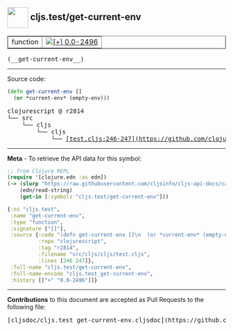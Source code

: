 ## <img width="48px" valign="middle" src="http://i.imgur.com/Hi20huC.png"> cljs.test/get-current-env

 <table border="1">
<tr>

<td>function</td>
<td><a href="https://github.com/cljsinfo/cljs-api-docs/tree/0.0-2496"><img valign="middle" alt="[+] 0.0-2496" src="https://img.shields.io/badge/+-0.0--2496-lightgrey.svg"></a> </td>
</tr>
</table>

 <samp>
(__get-current-env__)<br>
</samp>

---





Source code:

```clj
(defn get-current-env []
  (or *current-env* (empty-env)))
```

 <pre>
clojurescript @ r2814
└── src
    └── cljs
        └── cljs
            └── <ins>[test.cljs:246-247](https://github.com/clojure/clojurescript/blob/r2814/src/cljs/cljs/test.cljs#L246-L247)</ins>
</pre>


---

__Meta__ - To retrieve the API data for this symbol:

```clj
;; from Clojure REPL
(require '[clojure.edn :as edn])
(-> (slurp "https://raw.githubusercontent.com/cljsinfo/cljs-api-docs/catalog/cljs-api.edn")
    (edn/read-string)
    (get-in [:symbols "cljs.test/get-current-env"]))
```

```clj
{:ns "cljs.test",
 :name "get-current-env",
 :type "function",
 :signature ["[]"],
 :source {:code "(defn get-current-env []\n  (or *current-env* (empty-env)))",
          :repo "clojurescript",
          :tag "r2814",
          :filename "src/cljs/cljs/test.cljs",
          :lines [246 247]},
 :full-name "cljs.test/get-current-env",
 :full-name-encode "cljs.test_get-current-env",
 :history [["+" "0.0-2496"]]}

```

---

__Contributions__ to this document are accepted as Pull Requests to the following file:

 <pre>
[cljsdoc/cljs.test_get-current-env.cljsdoc](https://github.com/cljsinfo/cljs-api-docs/blob/master/cljsdoc/cljs.test_get-current-env.cljsdoc)
</pre>

